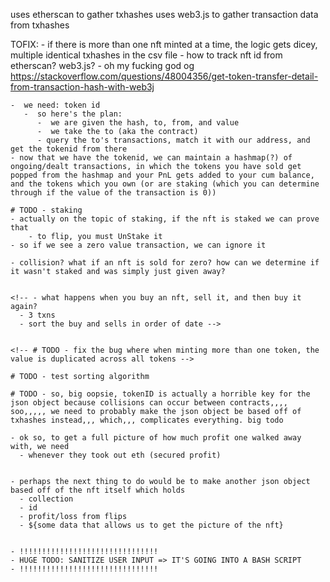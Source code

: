 uses etherscan to gather txhashes 
uses web3.js to gather transaction data from txhashes

TOFIX: 
    - if there is more than one nft minted at a time, the logic gets dicey, multiple identical txhashes in the csv file
    - how to track nft id from etherscan? web3.js?
      - oh my fucking god og https://stackoverflow.com/questions/48004356/get-token-transfer-detail-from-transaction-hash-with-web3j

    -  we need: token id
       -  so here's the plan:
          -  we are given the hash, to, from, and value
          -  we take the to (aka the contract)
          - query the to's transactions, match it with our address, and get the tokenid from there
    - now that we have the tokenid, we can maintain a hashmap(?) of ongoing/dealt transactions, in which the tokens you have sold get popped from the hashmap and your PnL gets added to your cum balance, and the tokens which you own (or are staking (which you can determine through if the value of the transaction is 0))

    # TODO - staking
    - actually on the topic of staking, if the nft is staked we can prove that
        - to flip, you must UnStake it
    - so if we see a zero value transaction, we can ignore it

    - collision? what if an nft is sold for zero? how can we determine if it wasn't staked and was simply just given away?


    <!-- - what happens when you buy an nft, sell it, and then buy it again?
      - 3 txns
      - sort the buy and sells in order of date -->


    <!-- # TODO - fix the bug where when minting more than one token, the value is duplicated across all tokens -->

    # TODO - test sorting algorithm

    # TODO - so, big oopsie, tokenID is actually a horrible key for the json object because collisions can occur between contracts,,,, soo,,,,, we need to probably make the json object be based off of txhashes instead,,, which,,, complicates everything. big todo

    - ok so, to get a full picture of how much profit one walked away with, we need
      - whenever they took out eth (secured profit)


    - perhaps the next thing to do would be to make another json object based off of the nft itself which holds
      - collection
      - id
      - profit/loss from flips
      - ${some data that allows us to get the picture of the nft}


    - !!!!!!!!!!!!!!!!!!!!!!!!!!!!!!!
    - HUGE TODO: SANITIZE USER INPUT => IT'S GOING INTO A BASH SCRIPT
    - !!!!!!!!!!!!!!!!!!!!!!!!!!!!!!!

  